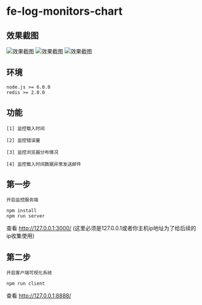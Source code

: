# fe-log-monitors-chart

## 效果截图
![效果截图](http://m.qpic.cn/psb?/V13IJOOu3WKJbc/I*DS8iNNJySS89YYUYXkEzmsAJJHlVzQBoK300.OkBU!/b/dFMBAAAAAAAA&bo=Mgg4BAAAAAADByQ!&rf=viewer_4)
![效果截图](http://m.qpic.cn/psb?/V13IJOOu3WKJbc/4m9MvxQoOlsrYdojjaOK9rnB5S.hK.dtl382Kf9NJ0M!/b/dEgBAAAAAAAA&bo=bAg4BAAAAAADF2o!&rf=viewer_4)
![效果截图](http://m.qpic.cn/psb?/V13IJOOu3WKJbc/8nYIG7RVVQOI.b00LISEK.k8hRMqHjnZ498ZNxwk0ls!/b/dFQBAAAAAAAA&bo=SAg4BAAAAAADJ34!&rf=viewer_4)
## 环境

```
node.js >= 6.0.0
redis >= 2.8.0
```

## 功能

```
[1] 监控载入时间

[2] 监控错误量

[3] 监控浏览器分布情况

[4] 监控载入时间数据异常发送邮件
```

## 第一步


```
开启监控服务端

npm install 
npm run server

```

查看 http://127.0.0.1:3000/ (这里必须是127.0.0.1或者你主机ip地址为了给后续的ip收集使用)


## 第二步


```
开启客户端可视化系统

npm run client

```

查看 http://127.0.0.1:8888/